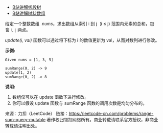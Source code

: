 * [B站讲解线段树](https://www.bilibili.com/video/BV1cb411t7AM/)
* [B站讲解树状数组](https://www.bilibili.com/video/BV1pE41197Qj/)

给定一个整数数组  *nums*，求出数组从索引 i 到 j  (i ≤ j) 范围内元素的总和，包含 i,  j 两点。

*update(i, val)* 函数可以通过将下标为 i 的数值更新为 val，从而对数列进行修改。

**示例:**
```
Given nums = [1, 3, 5]

sumRange(0, 2) -> 9
update(1, 2)
sumRange(0, 2) -> 8
```
**说明:**

1. 数组仅可以在 update 函数下进行修改。
2. 你可以假设 update 函数与 sumRange 函数的调用次数是均匀分布的。

来源：力扣（LeetCode）
链接：https://leetcode-cn.com/problems/range-sum-query-mutable
著作权归领扣网络所有。商业转载请联系官方授权，非商业转载请注明出处。
